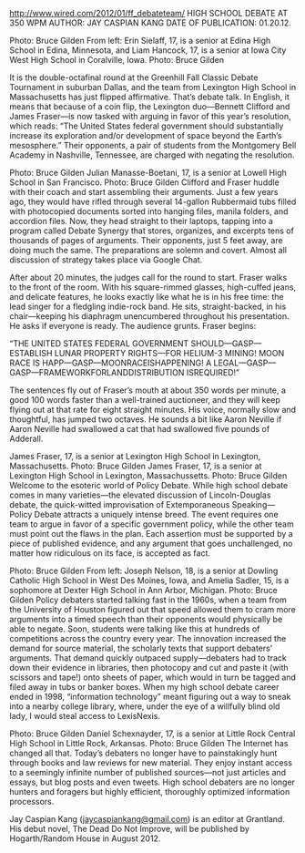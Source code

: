 http://www.wired.com/2012/01/ff_debateteam/
HIGH SCHOOL DEBATE AT 350 WPM
AUTHOR: JAY CASPIAN KANG 
DATE OF PUBLICATION: 01.20.12.

Photo: Bruce Gilden
From left: Erin Sielaff, 17, is a senior at Edina High School in Edina, Minnesota, and Liam Hancock, 17, is a senior at Iowa City West High School in Coralville, Iowa. Photo: Bruce Gilden


It is the double-octafinal round at the Greenhill Fall Classic Debate Tournament in suburban Dallas, and the team from Lexington High School in Massachusetts has just flipped affirmative. That’s debate talk. In English, it means that because of a coin flip, the Lexington duo—Bennett Clifford and James Fraser—is now tasked with arguing in favor of this year’s resolution, which reads: “The United States federal government should substantially increase its exploration and/or development of space beyond the Earth’s mesosphere.” Their opponents, a pair of students from the Montgomery Bell Academy in Nashville, Tennessee, are charged with negating the resolution.

Photo: Bruce Gilden
Julian Manasse-Boetani, 17, is a senior at Lowell High School in San Francisco.
Photo: Bruce Gilden
Clifford and Fraser huddle with their coach and start assembling their arguments. Just a few years ago, they would have rifled through several 14-gallon Rubbermaid tubs filled with photocopied documents sorted into hanging files, manila folders, and accordion files. Now, they head straight to their laptops, tapping into a program called Debate Synergy that stores, organizes, and excerpts tens of thousands of pages of arguments. Their opponents, just 5 feet away, are doing much the same. The preparations are solemn and covert. Almost all discussion of strategy takes place via Google Chat.

After about 20 minutes, the judges call for the round to start. Fraser walks to the front of the room. With his square-rimmed glasses, high-cuffed jeans, and delicate features, he looks exactly like what he is in his free time: the lead singer for a fledgling indie-rock band. He sits, straight-backed, in his chair—keeping his diaphragm unencumbered throughout his presentation. He asks if everyone is ready. The audience grunts. Fraser begins:

“THE UNITED STATES FEDERAL GOVERNMENT SHOULD—GASP—ESTABLISH LUNAR PROPERTY RIGHTS—FOR HELIUM-3 MINING! MOON RACE IS HAPP—GASP—MOONRACEISHAPPENING! A LEGAL—GASP—GASP—FRAMEWORKFORLANDDISTRIBUTION ISREQUIRED!”

The sentences fly out of Fraser’s mouth at about 350 words per minute, a good 100 words faster than a well-trained auctioneer, and they will keep flying out at that rate for eight straight minutes. His voice, normally slow and thoughtful, has jumped two octaves. He sounds a bit like Aaron Neville if Aaron Neville had swallowed a cat that had swallowed five pounds of Adderall.

James Fraser, 17, is a senior at Lexington High School in Lexington, Massachusetts. Photo: Bruce Gilden
James Fraser, 17, is a senior at Lexington High School in Lexington, Massachussetts.
Photo: Bruce Gilden
Welcome to the esoteric world of Policy Debate. While high school debate comes in many varieties—the elevated discussion of Lincoln-Douglas debate, the quick-witted improvisation of Extemporaneous Speaking—Policy Debate attracts a uniquely intense breed. The event requires one team to argue in favor of a specific government policy, while the other team must point out the flaws in the plan. Each assertion must be supported by a piece of published evidence, and any argument that goes unchallenged, no matter how ridiculous on its face, is accepted as fact.

Photo: Bruce Gilden
From left: Joseph Nelson, 18, is a senior at Dowling Catholic High School in West Des Moines, Iowa, and Amelia Sadler, 15, is a sophomore at Dexter High School in Ann Arbor, Michigan.
Photo: Bruce Gilden
Policy debaters started talking fast in the 1960s, when a team from the University of Houston figured out that speed allowed them to cram more arguments into a timed speech than their opponents would physically be able to negate. Soon, students were talking like this at hundreds of competitions across the country every year. The innovation increased the demand for source material, the scholarly texts that support debaters’ arguments. That demand quickly outpaced supply—debaters had to track down their evidence in libraries, then photocopy and cut and paste it (with scissors and tape!) onto sheets of paper, which would in turn be tagged and filed away in tubs or banker boxes. When my high school debate career ended in 1998, “information technology” meant figuring out a way to sneak into a nearby college library, where, under the eye of a willfully blind old lady, I would steal access to LexisNexis.

Photo: Bruce Gilden
Daniel Schexnayder, 17, is a senior at Little Rock Central High School in Little Rock, Arkansas.
Photo: Bruce Gilden
The Internet has changed all that. Today’s debaters no longer have to painstakingly hunt through books and law reviews for new material. They enjoy instant access to a seemingly infinite number of published sources—not just articles and essays, but blog posts and even tweets. High school debaters are no longer hunters and foragers but highly efficient, thoroughly optimized information processors.


Jay Caspian Kang (jaycaspiankang@gmail.com) is an editor at Grantland. His debut novel, The Dead Do Not Improve, will be published by Hogarth/Random House in August 2012.